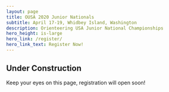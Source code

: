 ```yaml
---
layout: page
title: OUSA 2020 Junior Nationals
subtitle: April 17-19, Whidbey Island, Washington
description: Orienteering USA Junior National Championships
hero_height: is-large
hero_link: /register/
hero_link_text: Register Now!
---
```

## Under Construction
Keep your eyes on this page, registration will open soon!
